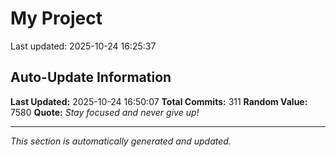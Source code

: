 # My Project


Last updated: 2025-10-24 16:25:37























































































































































































































































































































## Auto-Update Information

**Last Updated:** 2025-10-24 16:50:07
**Total Commits:** 311
**Random Value:** 7580
**Quote:** _Stay focused and never give up!_

---
_This section is automatically generated and updated._